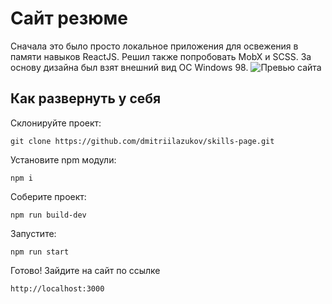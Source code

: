 # Сайт резюме
Сначала это было просто локальное приложения для освежения в памяти навыков ReactJS. 
Решил также попробовать MobX и SCSS. За основу дизайна был взят внешний вид ОС Windows 98.
![Превью сайта](http://lazukov.site/images/github_site_preview.PNG)
## Как развернуть у себя
Склонируйте проект:

```git clone https://github.com/dmitriilazukov/skills-page.git```

Установите npm модули:

```npm i```

Соберите проект:

```npm run build-dev```

Запустите:

```npm run start```

Готово! Зайдите на сайт по ссылке

```http://localhost:3000```
